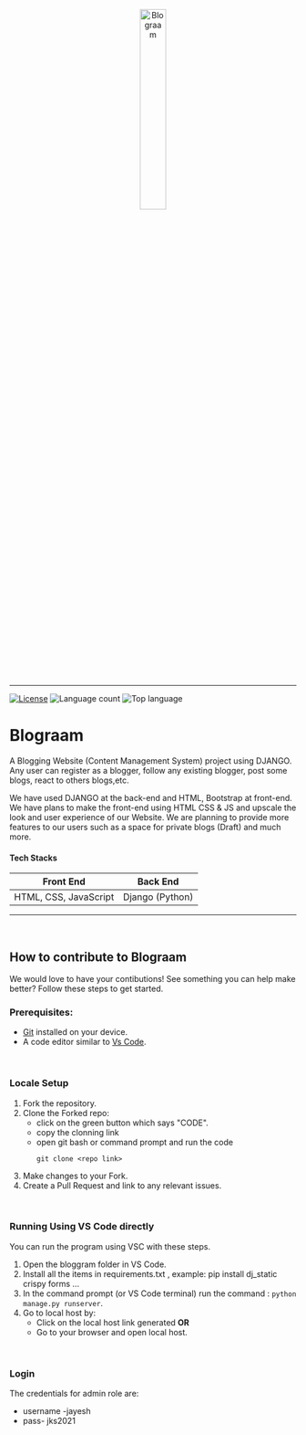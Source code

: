 <p align="center">
    <a href="https://bloggraam.herokuapp.com/">
        <img src="https://github.com/jayeshshaw/blograam/blob/master/logo.png?raw=true" width="30%" height="30%" alt="Blograam"> 
    </a>
</p> 

---
[![License](https://img.shields.io/badge/license-mit-blue.svg)](LICENSE)
![Language count](https://img.shields.io/github/languages/count/Diversion2k22/blograam)
![Top language](https://img.shields.io/github/languages/top/Diversion2k22/blograam)

<h1> Blograam </h1>

<p> 
    A Blogging Website (Content Management System) project using DJANGO. Any user can register as a blogger, follow any existing blogger, post some blogs, react to others blogs,etc.
</p>

<p>
    We have used DJANGO at the back-end and HTML, Bootstrap at front-end. We have plans to make the front-end using HTML CSS & JS and upscale the look and user experience of our Website. We are planning to provide more features to our users such as a space for private blogs (Draft) and much more.
</p>

<h4>Tech Stacks</h4>

| Front End             | Back End        |
|-----------------------|-----------------|
| HTML, CSS, JavaScript | Django (Python) |


---

<br>

<h2> How to contribute to Blograam </h2>

<p> We would love to have your contibutions! See something you can help make better? Follow these steps to get started. </p>

<h3> Prerequisites: </h3> 

* [Git](https://git-scm.com/downloads) installed on your device.
* A code editor similar to [Vs Code](https://code.visualstudio.com/download).

<br>

<h3> Locale Setup </h3>

1. Fork the repository.
2. Clone the Forked repo:
   * click on the green button which says "CODE".
   * copy the clonning link
   * open git bash or command prompt and run the code 
       ```
       git clone <repo link>
       ```
3. Make changes to your Fork.
4. Create a Pull Request and link to any relevant issues.

<br>

<h3> Running Using VS Code directly </h3>

<p> You can run the program using VSC with these steps. </p>
    
1. Open the bloggram folder in VS Code.
2. Install all the items in requirements.txt , example: pip install dj_static crispy forms ...
3. In the command prompt (or VS Code terminal) run the command : `python manage.py runserver`.
4. Go to local host by:
   * Click on the local host link generated **OR**
   * Go to your browser and open local host.
                          
<br>
                          
<h3> Login </h3>
<p>The credentials for admin role are:</p>

* username -jayesh  
* pass- jks2021 
